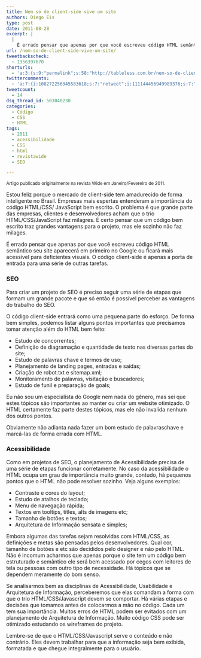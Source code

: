 ```yaml
---
title: Nem só de client-side vive um site
authors: Diego Eis
type: post
date: 2011-08-28
excerpt: |
  |
    É errado pensar que apenas por que você escreveu código HTML semântico seu site aparecerá em primeiro no Google ou ficará mais acessível para deficientes visuais. O código client-side é apenas a porta de entrada para uma série de outras pendências.
url: /nem-so-de-client-side-vive-um-site/
tweetbackscheck:
  - 1356397670
shorturls:
  - 'a:3:{s:9:"permalink";s:58:"http://tableless.com.br/nem-so-de-client-side-vive-um-site";s:7:"tinyurl";s:26:"http://tinyurl.com/436m26o";s:4:"isgd";s:19:"http://is.gd/iWRjuG";}'
twittercomments:
  - 'a:7:{i:108272256345583618;s:7:"retweet";i:111144456949989376;s:7:"retweet";i:109004925756907520;s:7:"retweet";i:108917283732209664;s:7:"retweet";i:164732688195010562;s:7:"retweet";i:164375208889827329;s:7:"retweet";i:164373101767954432;s:7:"retweet";}'
tweetcount:
  - 14
dsq_thread_id: 503040230
categories:
  - Código
  - CSS
  - HTML
tags:
  - 2011
  - acessibilidade
  - CSS
  - html
  - revistawide
  - SEO

---
```

<small>Artigo publicado originalmente na revista Wide em Janeiro/Fevereiro de 2011.</small>

Estou feliz porque o mercado de client-side tem amadurecido de forma inteligente no Brasil. Empresas mais espertas entenderam a importância do código HTML/CSS/ JavaScript bem escrito. O problema é que grande parte das empresas, clientes e desenvolvedores acham que o trio HTML/CSS/JavaScript faz milagres. É certo pensar que um código bem escrito traz grandes vantagens para o projeto, mas ele sozinho não faz milages.

É errado pensar que apenas por que você escreveu código HTML semântico seu site aparecerá em primeiro no Google ou ficará mais acessível para deficientes visuais. O código client-side é apenas a porta de entrada para uma série de outras tarefas.

### SEO

Para criar um projeto de SEO é preciso seguir uma série de etapas que formam um grande pacote e que só então é possível perceber as vantagens do trabalho do SEO.
  
O código client-side entrará como uma pequena parte do esforço. De forma bem simples, podemos listar alguns pontos importantes que precisamos tomar atenção além do HTML bem feito:

  * Estudo de concorrentes;
  * Definição de diagramação e quantidade de texto nas diversas partes do site;
  * Estudo de palavras chave e termos de uso;
  * Planejamento de landing pages, entradas e saídas;
  * Criação de robot.txt e sitemap.xml;
  * Monitoramento de palavras, visitação e buscadores;
  * Estudo de funil e preparação de goals;

Eu não sou um especialista do Google nem nada do gênero, mas sei que estes tópicos são importantes ao manter ou criar um website otimizado. O HTML certamente faz parte destes tópicos, mas ele não invalida nenhum dos outros pontos.
  
Obviamente não adianta nada fazer um bom estudo de palavraschave e marcá-las de forma errada com HTML.

### Acessibilidade

Como em projetos de SEO, o planejamento de Acessibilidade precisa de uma série de etapas funcionar corretamente. No caso da acessibilidade o HTML ocupa um grau de importância muito grande, contudo, há pequenos pontos que o HTML não pode resolver sozinho. Veja alguns exemplos:

  * Contraste e cores do layout;
  * Estudo de atalhos de teclado;
  * Menu de navegação rápida;
  * Textos em tooltips, titles, alts de imagens etc;
  * Tamanho de botões e textos;
  * Arquitetura de Informação sensata e simples;

Embora algumas das tarefas sejam resolvidas com HTML/CSS, as definições e metas são pensadas pelos desenvolvedores. Qual cor, tamanho de botões e etc são decididos pelo designer e não pelo HTML. Não é incomum acharmos que apenas porque o site tem um código bem estruturado e semântico ele será bem acessado por cegos com leitores de tela ou pessoas com outro tipo de necessidade. Há tópicos que se dependem meramente do bom senso.

Se analisarmos bem as disciplinas de Acessibilidade, Usabilidade e Arquitetura de Informação, perceberemos que elas comandam a forma com que o trio HTML/CSS/Javascript devem se comportar. Há várias etapas e decisões que tomamos antes de colocarmos a mão no código. Cada um tem sua importância. Muitos erros de HTML podem ser evitados com um planejamento de Arquitetura de Informação. Muito código CSS pode ser otimizado estudando os wireframes do projeto.

Lembre-se de que o HTML/CSS/Javascript serve o conteúdo e não contrário. Eles devem trabalhar para que a informação seja bem exibida, formatada e que chegue integralmente para o usuário.